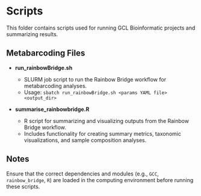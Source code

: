 # Scripts

This folder contains scripts used for running GCL Bioinformatic projects and summarizing results.

## Metabarcoding Files
- **run_rainbowBridge.sh**
  - SLURM job script to run the Rainbow Bridge workflow for metabarcoding analyses.
  - Usage: `sbatch run_rainbowBridge.sh <params YAML file> <output_dir>`

- **summarise_rainbowbridge.R**
  - R script for summarizing and visualizing outputs from the Rainbow Bridge workflow.
  - Includes functionality for creating summary metrics, taxonomic visualizations, and sample composition analyses.

## Notes
Ensure that the correct dependencies and modules (e.g., `GCC`, `rainbow_bridge`, `R`) are loaded in the computing environment before running these scripts.

